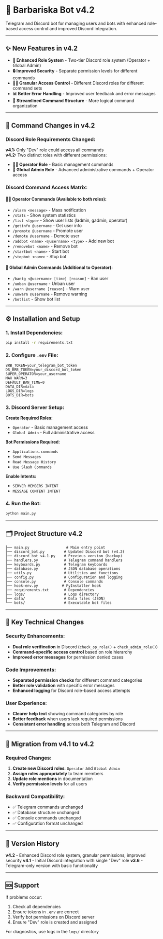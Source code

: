 # 🤖 Barbariska Bot v4.2

Telegram and Discord bot for managing users and bots with enhanced role-based access control and improved Discord integration.

---

## ✨ New Features in v4.2

* **🎯 Enhanced Role System** - Two-tier Discord role system (Operator + Global Admin)
* **🔒 Improved Security** - Separate permission levels for different commands
* **👮‍♂️ Granular Access Control** - Different Discord roles for different command sets
* **📊 Better Error Handling** - Improved user feedback and error messages
* **🔄 Streamlined Command Structure** - More logical command organization

---

## 📌 Command Changes in v4.2

### Discord Role Requirements Changed:

**v4.1:** Only "Dev" role could access all commands  
**v4.2:** Two distinct roles with different permissions:

* **👨‍💻 Operator Role** - Basic management commands
* **🔧 Global Admin Role** - Advanced administrative commands + Operator access

### Discord Command Access Matrix:

#### 👨‍💻 Operator Commands (Available to both roles):
* `/alarm <message>` - Mass notification
* `/stats` - Show system statistics  
* `/list <type>` - Show user lists (ladmin, gadmin, operator)
* `/getinfo @username` - Get user info
* `/promote @username` - Promote user
* `/demote @username` - Demote user
* `/addbot <name> <@username> <type>` - Add new bot
* `/removebot <name>` - Remove bot
* `/startbot <name>` - Start bot
* `/stopbot <name>` - Stop bot

#### 🔧 Global Admin Commands (Additional to Operator):
* `/bantg <@username> [time] [reason]` - Ban user
* `/unban @username` - Unban user  
* `/warn @username [reason]` - Warn user
* `/unwarn @username` - Remove warning
* `/botlist` - Show bot list

---

## ⚙️ Installation and Setup

### 1. Install Dependencies:
```bash
pip install -r requirements.txt
```

### 2. Configure `.env` File:
```env
BRB_TOKEN=your_telegram_bot_token
DS_BRB_TOKEN=your_discord_bot_token
SUPER_OPERATOR=your_username
MAX_WARN=3
DEFAULT_BAN_TIME=0
DATA_DIR=data
LOGS_DIR=logs
BOTS_DIR=bots
```

### 3. Discord Server Setup:

**Create Required Roles:**
- `Operator` - Basic management access
- `Global Admin` - Full administrative access

**Bot Permissions Required:**
- `Applications.commands`
- `Send Messages` 
- `Read Message History`
- `Use Slash Commands`

**Enable Intents:**
- `SERVER MEMBERS INTENT`
- `MESSAGE CONTENT INTENT`

### 4. Run the Bot:
```bash
python main.py
```

---

## 🗂️ Project Structure v4.2

```
├── main.py                 # Main entry point
├── discord_bot.py         # Updated Discord bot (v4.2)
├── discord_bot v4.1.py    # Previous version (backup)
├── handlers.py            # Telegram command handlers
├── keyboards.py           # Telegram keyboards
├── database.py            # JSON database operations
├── utils.py               # Utilities and functions
├── config.py              # Configuration and logging
├── console.py             # Console commands
├── hook-env.py           # PyInstaller hook
├── requirements.txt       # Dependencies
├── logs/                  # Logs directory
├── data/                  # Data files (JSON)
└── bots/                  # Executable bot files
```

---

## 🔧 Key Technical Changes

### Security Enhancements:
- **Dual role verification** in Discord (`check_op_role()` + `check_admin_role()`)
- **Command-specific access control** based on role hierarchy
- **Improved error messages** for permission denied cases

### Code Improvements:
- **Separated permission checks** for different command categories
- **Better role validation** with specific error messages
- **Enhanced logging** for Discord role-based access attempts

### User Experience:
- **Clearer help text** showing command categories by role
- **Better feedback** when users lack required permissions
- **Consistent error handling** across both Telegram and Discord

---

## 🚀 Migration from v4.1 to v4.2

### Required Changes:
1. **Create new Discord roles**: `Operator` and `Global Admin`
2. **Assign roles appropriately** to team members
3. **Update role mentions** in documentation
4. **Verify permission levels** for all users

### Backward Compatibility:
- ✅ Telegram commands unchanged
- ✅ Database structure unchanged  
- ✅ Console commands unchanged
- ✅ Configuration format unchanged

---

## 📝 Version History

**v4.2** - Enhanced Discord role system, granular permissions, improved security
**v4.1** - Initial Discord integration with single "Dev" role
**v3.6** - Telegram-only version with basic functionality

---

## 🆘 Support

If problems occur:

1. Check all dependencies
2. Ensure tokens in `.env` are correct
3. Verify bot permissions on Discord server
4. Ensure "Dev" role is created and assigned

For diagnostics, use logs in the `logs/` directory
